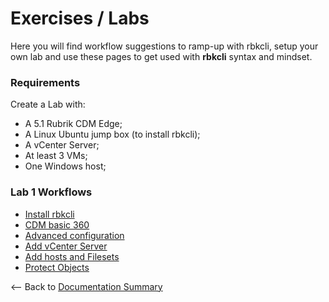 # Exercises / Labs

Here you will find workflow suggestions to ramp-up with rbkcli, setup your own lab and use these pages to get used with **rbkcli** syntax and mindset.

### Requirements

Create a Lab with:
- A 5.1 Rubrik CDM Edge;
- A Linux Ubuntu jump box (to install rbkcli);
- A vCenter Server;
- At least 3 VMs;
- One Windows host;

### Lab 1 Workflows

* [Install rbkcli](lab1_install.md)
* [CDM basic 360](lab1_360.md)
* [Advanced configuration](lab1_advanced_conf.md)
* [Add vCenter Server](lab1_add_vc.md)
* [Add hosts and Filesets](lab1_add_hosts.md)
* [Protect Objects](lab1_protect_objects.md)


<-- Back to [Documentation Summary](../SUMMARY.md)